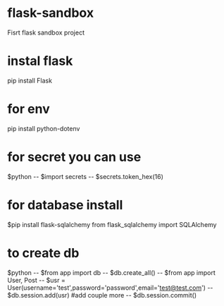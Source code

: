 # flask-sandbox
Fisrt flask sandbox project
# instal flask
pip install Flask
# for env
pip install python-dotenv
# for secret you can use
$python
-- $import secrets
-- $secrets.token_hex(16)
# for database install
$pip install flask-sqlalchemy
from flask_sqlalchemy import SQLAlchemy
# to create db
$python
-- $from app import db
-- $db.create_all()
-- $from app import User, Post
-- $usr = User(username='test',password='password',email='test@test.com')
-- $db.session.add(usr) #add couple more 
-- $db.session.commit()

